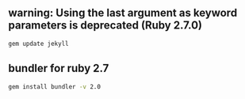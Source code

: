 ## warning: Using the last argument as keyword parameters is deprecated (Ruby 2.7.0)

```bash
gem update jekyll
```

## bundler for ruby 2.7

```bash
gem install bundler -v 2.0
```